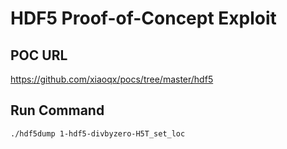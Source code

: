 # HDF5 Proof-of-Concept Exploit

## POC URL
https://github.com/xiaoqx/pocs/tree/master/hdf5


## Run Command
```
./hdf5dump 1-hdf5-divbyzero-H5T_set_loc
```
